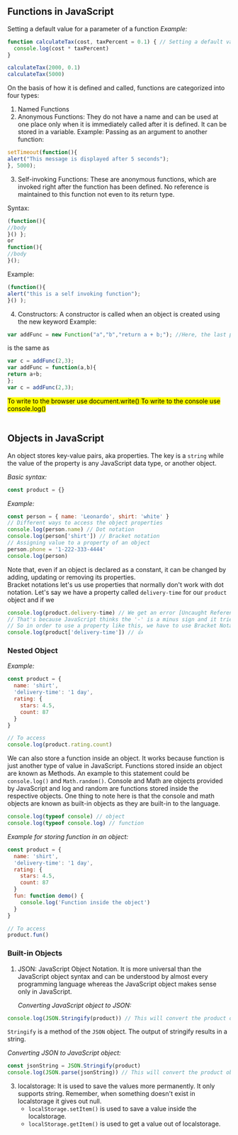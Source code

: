 ## Functions in JavaScript
Setting a default value for a parameter of a function
_Example:_
```js
function calculateTax(cost, taxPercent = 0.1) { // Setting a default value for tax parameter, incase the user does not enter one
  console.log(cost * taxPercent)
}

calculateTax(2000, 0.1)
calculateTax(5000)
```
On the basis of how it is defined and called, functions are categorized into four types:
1.	Named Functions
2.   Anonymous Functions:
They do not have a name and can be used at one place only when it is immediately called after it is defined. It can be stored in a variable.
Example: Passing as an argument to another function:
```javascript
setTimeout(function(){
alert("This message is displayed after 5 seconds");
}, 5000);
```
3. Self-invoking Functions:
These are anonymous functions, which are invoked right after the function has been defined. No reference is maintained to this function not even to its return type.

Syntax:
```javascript
(function(){
//body
}() };
or
function(){
//body
}();
```
Example:
```javascript
(function(){
alert("this is a self invoking function");
}() );
```

4. Constructors:
A constructor is called when an object is created using the new keyword
Example:
```javascript
var addFunc = new Function("a","b","return a + b;"); //Here, the last parameter will always be the body of the function
```
is the same as
```javascript
var c = addFunc(2,3);
var addFunc = function(a,b){
return a+b;
};
var c = addFunc(2,3); 
```

<mark>To write to the browser use document.write()
To write to the console use console.log()</mark>
<br /><br />
## Objects in JavaScript
An object stores key-value pairs, aka properties. The key is a `string` while the value of the property is any JavaScript data type, or another object.

_Basic syntax:_ 
```js
const product = {}
```
_Example:_
```javascript
const person = { name: 'Leonardo', shirt: 'white' }
// Different ways to access the object properties
console.log(person.name) // Dot notation
console.log(person['shirt']) // Bracket notation
// Assigning value to a property of an object
person.phone = '1-222-333-4444'
console.log(person)
```
Note that, even if an object is declared as a constant, it can be changed by adding, updating or removing its properties. <br />
Bracket notations let's us use properties that normally don't work with dot notation. Let's say we have a property called `delivery-time` for our `product` object and if we

```js
console.log(product.delivery-time) // We get an error [Uncaught ReferenceError: time is not defined at...]
// That's because JavaScript thinks the '-' is a minus sign and it tries to do math
// So in order to use a property like this, we have to use Bracket Notation
console.log(product['delivery-time']) // 👍
```
### Nested Object
_Example:_ 
```js
const product = {
  name: 'shirt',
  'delivery-time': '1 day',
  rating: {
    stars: 4.5,
    count: 87
  }
}

// To access
console.log(product.rating.count)
```
We can also store a function inside an object. It works because function is just another type of value in JavaScript. Functions stored inside an object are known as Methods.
An example to this statement could be `console.log()` and `Math.random()`. Console and Math are objects provided by JavaScript and log and random are functions stored inside the respective objects.
One thing to note here is that the console and math objects are known as built-in objects as they are built-in to the language.
```js
console.log(typeof console) // object
console.log(typeof console.log) // function
```

_Example for storing function in an object:_ 
```js
const product = {
  name: 'shirt',
  'delivery-time': '1 day',
  rating: {
    stars: 4.5,
    count: 87
  }
  fun: function demo() {
    console.log('Function inside the object')
  }
}

// To access
product.fun()
```
### Built-in Objects
1. JSON:
   JavaScript Object Notation. It is more universal than the JavaScript object syntax and can be understood by almost every programming language whereas the JavaScript object makes sense only in JavaScript.

   _Converting JavaScript object to JSON:_
```js
console.log(JSON.Stringify(product)) // This will convert the product object into JSON
```
`Stringify` is a method of the `JSON` object. The output of stringify results in a string.

  _Converting JSON to JavaScript object:_
```js
const jsonString = JSON.Stringify(product)
console.log(JSON.parse(jsonString)) // This will convert the product object into JSON
```
3. localstorage:
   It is used to save the values more permanently. It only supports string. Remember, when something doesn't exist in localstorage it gives out null.
   - `localStorage.setItem()` is used to save a value inside the localstorage.
   - `localStorage.getItem()` is used to get a value out of localstorage.
